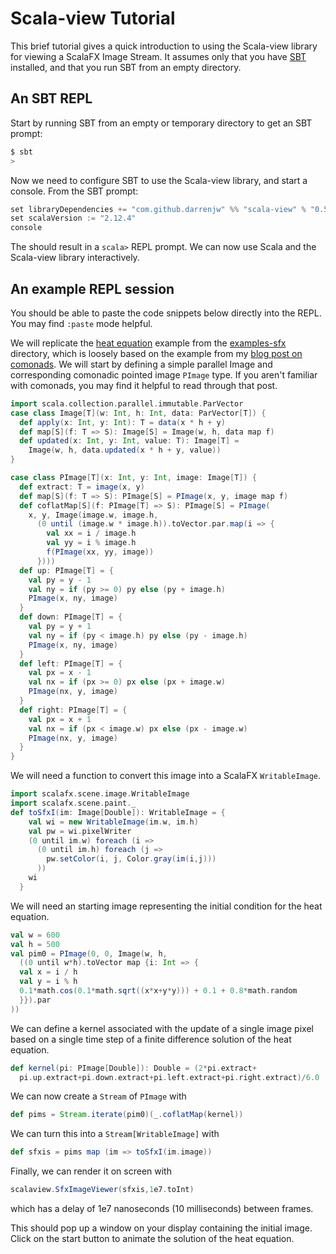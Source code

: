 # Scala-view Tutorial

This brief tutorial gives a quick introduction to using the Scala-view library for viewing a ScalaFX Image Stream. It assumes only that you have [SBT](https://www.scala-sbt.org/) installed, and that you run SBT from an empty directory.

## An SBT REPL

Start by running SBT from an empty or temporary directory to get an SBT prompt:
```bash
$ sbt
>
```
Now we need to configure SBT to use the Scala-view library, and start a console. From the SBT prompt:
```scala
set libraryDependencies += "com.github.darrenjw" %% "scala-view" % "0.5"
set scalaVersion := "2.12.4"
console
```
The should result in a `scala>` REPL prompt. We can now use Scala and the Scala-view library interactively.

## An example REPL session

You should be able to paste the code snippets below directly into the REPL. You may find `:paste` mode helpful.

We will replicate the [heat equation](https://en.wikipedia.org/wiki/Heat_equation) example from the [examples-sfx](../examples-sfx/) directory, which is loosely based on the example from my [blog post on comonads](https://darrenjw.wordpress.com/2018/01/22/comonads-for-scientific-and-statistical-computing-in-scala/). We will start by defining a simple parallel Image and corresponding comonadic pointed image `PImage` type. If you aren't familiar with comonads, you may find it helpful to read through that post.

```scala
import scala.collection.parallel.immutable.ParVector
case class Image[T](w: Int, h: Int, data: ParVector[T]) {
  def apply(x: Int, y: Int): T = data(x * h + y)
  def map[S](f: T => S): Image[S] = Image(w, h, data map f)
  def updated(x: Int, y: Int, value: T): Image[T] =
    Image(w, h, data.updated(x * h + y, value))
}

case class PImage[T](x: Int, y: Int, image: Image[T]) {
  def extract: T = image(x, y)
  def map[S](f: T => S): PImage[S] = PImage(x, y, image map f)
  def coflatMap[S](f: PImage[T] => S): PImage[S] = PImage(
    x, y, Image(image.w, image.h,
      (0 until (image.w * image.h)).toVector.par.map(i => {
        val xx = i / image.h
        val yy = i % image.h
        f(PImage(xx, yy, image))
      })))
  def up: PImage[T] = {
    val py = y - 1
    val ny = if (py >= 0) py else (py + image.h)
    PImage(x, ny, image)
  }
  def down: PImage[T] = {
    val py = y + 1
    val ny = if (py < image.h) py else (py - image.h)
    PImage(x, ny, image)
  }
  def left: PImage[T] = {
    val px = x - 1
    val nx = if (px >= 0) px else (px + image.w)
    PImage(nx, y, image)
  }
  def right: PImage[T] = {
    val px = x + 1
    val nx = if (px < image.w) px else (px - image.w)
    PImage(nx, y, image)
  }
}
```

We will need a function to convert this image into a ScalaFX `WritableImage`.

```scala
import scalafx.scene.image.WritableImage
import scalafx.scene.paint._
def toSfxI(im: Image[Double]): WritableImage = {
    val wi = new WritableImage(im.w, im.h)
    val pw = wi.pixelWriter
    (0 until im.w) foreach (i =>
      (0 until im.h) foreach (j =>
        pw.setColor(i, j, Color.gray(im(i,j)))
      ))
    wi
  }
```

We will need an starting image representing the initial condition for the heat equation.

```scala
val w = 600
val h = 500
val pim0 = PImage(0, 0, Image(w, h,
  ((0 until w*h).toVector map {i: Int => {
  val x = i / h
  val y = i % h
  0.1*math.cos(0.1*math.sqrt((x*x+y*y))) + 0.1 + 0.8*math.random
  }}).par
))
```

We can define a kernel associated with the update of a single image pixel based on a single time step of a finite difference solution of the heat equation.

```scala
def kernel(pi: PImage[Double]): Double = (2*pi.extract+
  pi.up.extract+pi.down.extract+pi.left.extract+pi.right.extract)/6.0
```

We can now create a `Stream` of `PImage` with

```scala
def pims = Stream.iterate(pim0)(_.coflatMap(kernel))
```

We can turn this into a `Stream[WritableImage]` with

```scala
def sfxis = pims map (im => toSfxI(im.image))
```

Finally, we can render it on screen with

```scala
scalaview.SfxImageViewer(sfxis,1e7.toInt)
```

which has a delay of 1e7 nanoseconds (10 milliseconds) between frames.

This should pop up a window on your display containing the initial image. Click on the start button to animate the solution of the heat equation.

